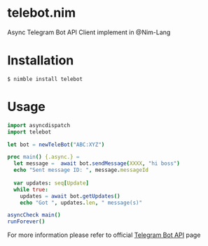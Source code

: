 # telebot.nim
Async Telegram Bot API Client implement in @Nim-Lang

Installation
============
```
$ nimble install telebot
```

Usage
=====
```nim
import asyncdispatch
import telebot

let bot = newTeleBot("ABC:XYZ")

proc main() {.async.} =
  let message =  await bot.sendMessage(XXXX, "hi boss")
  echo "Sent message ID: ", message.messageId
  
  var updates: seq[Update]
  while true:
    updates = await bot.getUpdates()
    echo "Got ", updates.len, " message(s)"

asyncCheck main()
runForever()
```
For more information please refer to official [Telegram Bot API](https://core.telegram.org/bots/api) page
